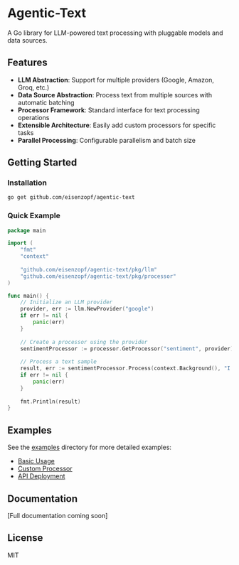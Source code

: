 # Agentic-Text

A Go library for LLM-powered text processing with pluggable models and data sources.

## Features

- **LLM Abstraction**: Support for multiple providers (Google, Amazon, Groq, etc.)
- **Data Source Abstraction**: Process text from multiple sources with automatic batching
- **Processor Framework**: Standard interface for text processing operations
- **Extensible Architecture**: Easily add custom processors for specific tasks
- **Parallel Processing**: Configurable parallelism and batch size

## Getting Started

### Installation

```bash
go get github.com/eisenzopf/agentic-text
```

### Quick Example

```go
package main

import (
    "fmt"
    "context"
    
    "github.com/eisenzopf/agentic-text/pkg/llm"
    "github.com/eisenzopf/agentic-text/pkg/processor"
)

func main() {
    // Initialize an LLM provider
    provider, err := llm.NewProvider("google")
    if err != nil {
        panic(err)
    }
    
    // Create a processor using the provider
    sentimentProcessor := processor.GetProcessor("sentiment", provider)
    
    // Process a text sample
    result, err := sentimentProcessor.Process(context.Background(), "I really enjoyed this product!")
    if err != nil {
        panic(err)
    }
    
    fmt.Println(result)
}
```

## Examples

See the [examples](./examples) directory for more detailed examples:

- [Basic Usage](./examples/basic_usage)
- [Custom Processor](./examples/custom_processor)
- [API Deployment](./examples/api_deployment)

## Documentation

[Full documentation coming soon]

## License

MIT 